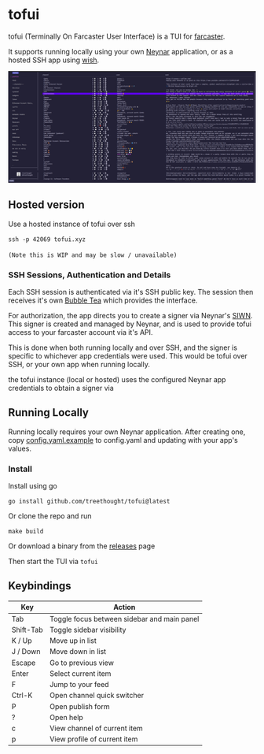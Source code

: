 # tofui

tofui (Terminally On Farcaster User Interface) is a TUI for [farcaster](https://www.farcaster.xyz/).

It supports running locally using your own [Neynar](https://neynar.com/) application, or as a hosted SSH app using [wish](https://github.com/charmbracelet/wish).

![tofui screenshot](./media/screenshot.png)


## Hosted version

Use a hosted instance of tofui over ssh

```
ssh -p 42069 tofui.xyz

(Note this is WIP and may be slow / unavailable)
```

### SSH Sessions, Authentication and Details

Each SSH session is authenticated via it's SSH public key. The session then receives it's own [Bubble Tea](https://github.com/charmbracelet/bubbletea) which provides the interface. 

For authorization, the app directs you to create a signer via Neynar's [SIWN](https://docs.neynar.com/docs/how-to-let-users-connect-farcaster-accounts-with-write-access-for-free-using-sign-in-with-neynar-siwn). This signer is created and managed by Neynar, and is used to provide tofui access to your farcaster account via it's API.

This is done when both running locally and over SSH, and the signer is specific to whichever app credentials were used. This would be tofui over SSH, or your own app when running locally. 


the tofui instance (local or hosted) uses the configured Neynar app credentials to obtain a signer via 
## Running Locally

Running locally requires your own Neynar application. After creating one, copy [config.yaml.example](./config.yaml.example) to config.yaml and updating with your app's values.

### Install

Install using go
```
go install github.com/treethought/tofui@latest
```

Or clone the repo and run 
```
make build
```

Or download a binary from the [releases](https://github.com/treethought/tofui/releases) page 

Then start the TUI via `tofui`

## Keybindings

| Key       | Action                                      |
| --------- | ------------------------------------------- |
| Tab       | Toggle focus between sidebar and main panel |
| Shift-Tab | Toggle sidebar visibility                   |
| K / Up    | Move up in list                             |
| J / Down  | Move down in list                           |
| Escape    | Go to previous view                         |
| Enter     | Select current item                         |
| F<br>     | Jump to your feed                           |
| Ctrl-K    | Open channel quick switcher<br>             |
| P         | Open publish form                           |
| ?         | Open help                                   |
| c         | View channel of current item                |
| p         | View profile of current item                |
